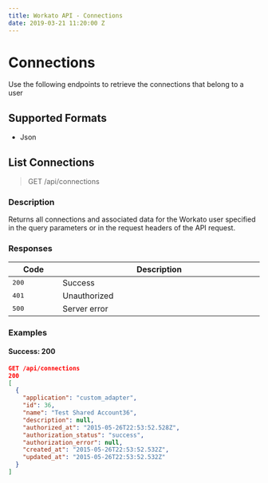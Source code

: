 ```yaml
---
title: Workato API - Connections
date: 2019-03-21 11:20:00 Z
---
```


# Connections
Use the following endpoints to retrieve the connections that belong to a user

## Supported Formats
* Json

## List Connections

> GET /api/connections  

### Description
Returns all connections and associated data for the Workato user specified in the query parameters or in the request headers of the API request.

### Responses
<table class="unchanged rich-diff-level-one" text-align ="center">
  <thead>
    <tr>
        <th width='20%'>Code</th>
        <th width='80%'>Description</th>
    </tr>
  </thead>
  <tbody>
  <tr>
    <td width =200 > <kbd>200</kbd> </td>
    <td> Success </td>
  </tr>
  <tr>
    <td width =200 > <kbd>401</kbd> </td>
    <td> Unauthorized </td>
  </tr>
  <tr>
    <td width =200 > <kbd>500</kbd> </td>
    <td> Server error </td>
  </tr>
  </tbody>
</table>

### Examples

#### Success: 200
```json
GET /api/connections
200
[
  {
    "application": "custom_adapter",
    "id": 36,
    "name": "Test Shared Account36",
    "description": null,
    "authorized_at": "2015-05-26T22:53:52.528Z",
    "authorization_status": "success",
    "authorization_error": null,
    "created_at": "2015-05-26T22:53:52.532Z",
    "updated_at": "2015-05-26T22:53:52.532Z"
  }
]
```

